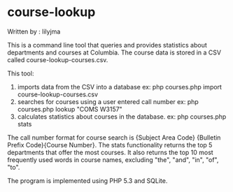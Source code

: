# course-lookup
Written by : lilyjma 

This is a command line tool that queries and provides statistics about departments and courses at Columbia. The course data is stored in a CSV called course-lookup-courses.csv.

This tool: 
1. imports data from the CSV into a database 
ex: php courses.php import course-lookup-courses.csv
2. searches for courses using a user entered call number 
ex: php courses.php lookup "COMS W3157"
3. calculates statistics about courses in the database. 
ex: php courses.php stats

The call number format for course search is {Subject Area Code} {Bulletin Prefix Code}{Course Number}. The stats functionality returns the top 5 departments that offer the most courses. It also returns the top 10 most frequently used words in course names, excluding "the", "and", "in", "of", "to".

The program is implemented using PHP 5.3 and SQLite. 
